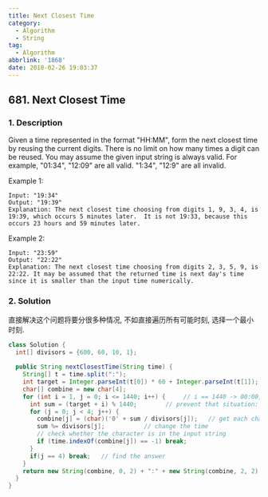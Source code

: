```yaml
---
title: Next Closest Time
category:
  - Algorithm
  - String
tag:
  - Algorithm
abbrlink: '1868'
date: 2018-02-26 19:03:37
---
```


## 681. Next Closest Time
### 1. Description
Given a time represented in the format "HH:MM", form the next closest time by reusing the current digits. There is no limit on how many times a digit can be reused.
You may assume the given input string is always valid. For example, "01:34", "12:09" are all valid. "1:34", "12:9" are all invalid.

Example 1:
```text
Input: "19:34"
Output: "19:39"
Explanation: The next closest time choosing from digits 1, 9, 3, 4, is 19:39, which occurs 5 minutes later.  It is not 19:33, because this occurs 23 hours and 59 minutes later.
```

Example 2:
```text
Input: "23:59"
Output: "22:22"
Explanation: The next closest time choosing from digits 2, 3, 5, 9, is 22:22. It may be assumed that the returned time is next day's time since it is smaller than the input time numerically.
```

### 2. Solution
直接解决这个问题将要分很多种情况, 不如直接遍历所有可能时刻, 选择一个最小时刻.
```java
class Solution {
  int[] divisors = {600, 60, 10, 1};
  
  public String nextClosestTime(String time) {
    String[] t = time.split(":");
    int target = Integer.parseInt(t[0]) * 60 + Integer.parseInt(t[1]);
    char[] combine = new char[4];
    for (int i = 1, j = 0; i <= 1440; i++) {     // i == 1440 -> 00:00, iterate all circle
      int sum = (target + i) % 1440;        // prevent that situation: 23:59 -> 22:22
      for (j = 0; j < 4; j++) {
        combine[j] = (char)('0' + sum / divisors[j]);   // get each character of each time
        sum %= divisors[j];           // change the time
        // check whether the character is in the input string 
        if (time.indexOf(combine[j]) == -1) break;
      }
      if(j == 4) break;   // find the answer
    }
    return new String(combine, 0, 2) + ":" + new String(combine, 2, 2);
  }
}
```
